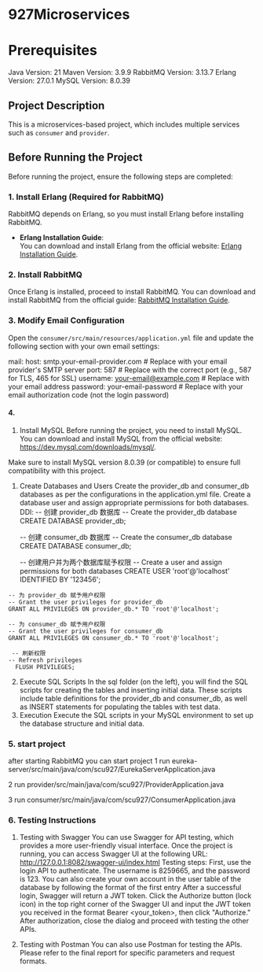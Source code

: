 # 927Microservices

# Prerequisites
Java Version: 21
Maven Version: 3.9.9
RabbitMQ Version: 3.13.7
Erlang Version: 27.0.1
MySQL Version: 8.0.39
## Project Description
This is a microservices-based project, which includes multiple services such as `consumer` and `provider`.

## Before Running the Project

Before running the project, ensure the following steps are completed:

### 1. Install Erlang (Required for RabbitMQ)

RabbitMQ depends on Erlang, so you must install Erlang before installing RabbitMQ.

- **Erlang Installation Guide**:  
  You can download and install Erlang from the official website: [Erlang Installation Guide](https://www.erlang.org/downloads).

### 2. Install RabbitMQ

Once Erlang is installed, proceed to install RabbitMQ. You can download and install RabbitMQ from the official guide: [RabbitMQ Installation Guide](https://www.rabbitmq.com/download.html).

### 3. Modify Email Configuration

Open the `consumer/src/main/resources/application.yml` file and update the following section with your own email settings:


mail:
  host: smtp.your-email-provider.com   # Replace with your email provider's SMTP server
  port: 587                            # Replace with the correct port (e.g., 587 for TLS, 465 for SSL)
  username: your-email@example.com     # Replace with your email address
  password: your-email-password        # Replace with your email authorization code (not the login password) 

#### 4. 
  1. Install MySQL
   Before running the project, you need to install MySQL. You can download and install MySQL from the official website: https://dev.mysql.com/downloads/mysql/.

   Make sure to install MySQL version 8.0.39 (or compatible) to ensure full compatibility with this project.

  1. Create Databases and Users
  Create the provider_db and consumer_db databases as per the configurations in the application.yml file.
  Create a database user and assign appropriate permissions for both databases.
  DDl:
     -- 创建 provider_db 数据库
     -- Create the provider_db database
       CREATE DATABASE provider_db;

     -- 创建 consumer_db 数据库
     -- Create the consumer_db database
     CREATE DATABASE consumer_db;

     -- 创建用户并为两个数据库赋予权限
    -- Create a user and assign permissions for both databases
     CREATE USER 'root'@'localhost' IDENTIFIED BY '123456';

    -- 为 provider_db 赋予用户权限
    -- Grant the user privileges for provider_db
    GRANT ALL PRIVILEGES ON provider_db.* TO 'root'@'localhost';

    -- 为 consumer_db 赋予用户权限
    -- Grant the user privileges for consumer_db
    GRANT ALL PRIVILEGES ON consumer_db.* TO 'root'@'localhost';

     -- 刷新权限
    -- Refresh privileges
      FLUSH PRIVILEGES;
 2. Execute SQL Scripts
    In the sql folder (on the left), you will find the SQL scripts for creating the tables and inserting initial data. These scripts include table definitions for the provider_db and consumer_db, as well as INSERT statements for populating the tables with test data.
 3. Execution
  Execute the SQL scripts in your MySQL environment to set up the database structure and initial data.



### 5. start project
after starting  RabbitMQ you can start project
1 run eureka-server/src/main/java/com/scu927/EurekaServerApplication.java

2 run provider/src/main/java/com/scu927/ProviderApplication.java

3 run consumer/src/main/java/com/scu927/ConsumerApplication.java

### 6. Testing Instructions
1. Testing with Swagger
   You can use Swagger for API testing, which provides a more user-friendly visual interface.
   Once the project is running, you can access Swagger UI at the following URL:
   http://127.0.0.1:8082/swagger-ui/index.html
   Testing steps:
     First, use the login API to authenticate. The username is 8259665, and the password is 123.
     You can also create your own account in the user table of the database by following the format of the first entry
     After a successful login, Swagger will return a JWT token.
     Click the Authorize button (lock icon) in the top right corner of the Swagger UI and input the JWT token you received in the format Bearer <your_token>, then click "Authorize."
     After authorization, close the dialog and proceed with testing the other APIs.

2. Testing with Postman
   You can also use Postman for testing the APIs. Please refer to the final report for specific parameters and request formats.




